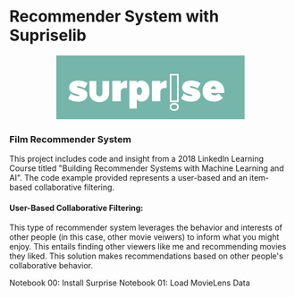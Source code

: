 # Recommender System with Supriselib
<center><img src="Images/surpriselib.png"/></center>

### Film Recommender System
This project includes code and insight from a 2018 LinkedIn Learning Course titled "Building Recommender Systems with Machine Learning and AI".  The code example provided represents a user-based and an item-based collaborative filtering.  
#### User-Based Collaborative Filtering: 
This type of recommender system leverages the behavior and interests of other people (in this case, other movie veiwers) to inform what you might enjoy. This entails finding other viewers like me and recommending movies they liked.  This solution makes recommendations based on other people's collaborative behavior. 

Notebook 00: Install Surprise
Notebook 01: Load MovieLens Data
